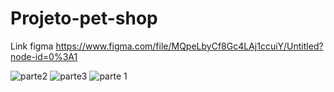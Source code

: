 # Projeto-pet-shop
Link figma https://www.figma.com/file/MQpeLbyCf8Gc4LAj1ccuiY/Untitled?node-id=0%3A1

![parte2](https://user-images.githubusercontent.com/86318311/156455792-b301e3c8-518d-4f00-8481-7d3613efe109.png)
![parte3](https://user-images.githubusercontent.com/86318311/156455800-40506da9-2c0b-446b-a530-db4f2d59b54e.png)
![parte 1](https://user-images.githubusercontent.com/86318311/156455801-5a8cec7b-dfbb-45fd-970d-d855c0b9bdaa.png)
